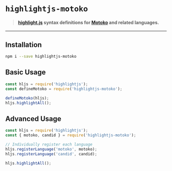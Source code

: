# `highlightjs-motoko`

> #### [highlight.js](https://github.com/highlightjs/highlight.js) syntax definitions for [Motoko](https://internetcomputer.org/docs/current/motoko/main/about-this-guide) and related languages.

---

## Installation

```bash
npm i --save highlightjs-motoko
```

## Basic Usage

```js
const hljs = require('highlightjs');
const defineMotoko = require('highlightjs-motoko');

defineMotoko(hljs);
hljs.highlightAll();
```

## Advanced Usage

```js
const hljs = require('highlightjs');
const { motoko, candid } = require('highlightjs-motoko');

// Individually register each language
hljs.registerLanguage('motoko', motoko);
hljs.registerLanguage('candid', candid);

hljs.highlightAll();
```
